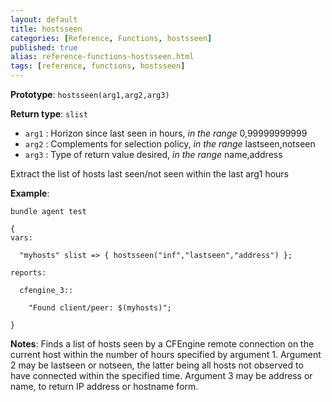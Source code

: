 ```yaml
---
layout: default
title: hostsseen
categories: [Reference, Functions, hostsseen]
published: true
alias: reference-functions-hostsseen.html
tags: [reference, functions, hostsseen]
---
```


**Prototype**: `hostsseen(arg1,arg2,arg3)`

**Return type**: `slist`

* `arg1` : Horizon since last seen in hours, *in the range* 0,99999999999
* `arg2` : Complements for selection policy, *in the range*
lastseen,notseen   
* `arg3` : Type of return value desired, *in the range* name,address   

Extract the list of hosts last seen/not seen within the last arg1 hours

**Example**:

```cf3
bundle agent test

{
vars:

  "myhosts" slist => { hostsseen("inf","lastseen","address") };

reports:

  cfengine_3::

    "Found client/peer: $(myhosts)";

}
```

**Notes**:
Finds a list of hosts seen by a CFEngine remote connection on the
current host within the number of hours specified by argument 1.
Argument 2 may be lastseen or notseen, the latter being all hosts not
observed to have connected within the specified time. Argument 3 may be
address or name, to return IP address or hostname form.
